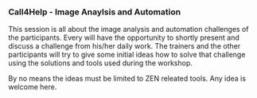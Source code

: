 ### Call4Help - Image Anaylsis and Automation

This session is all about the image analysis and automation challenges of the participants.
Every will have the opportunity to shortly present and discuss a challenge from his/her daily work.
The trainers and the other participants will try to give some initial ideas how to solve that challenge
using the solutions and tools used during the workshop.

By no means the ideas must be limited to ZEN releated tools. Any idea is welcome here.